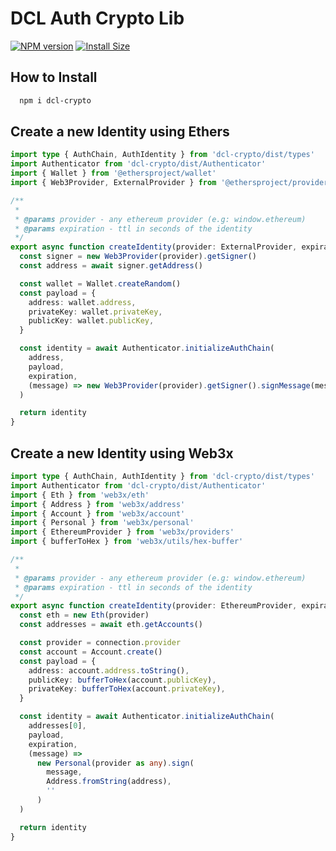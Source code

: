 # DCL Auth Crypto Lib

[![NPM version](https://badge.fury.io/js/dcl-crypto.svg)](https://npmjs.org/package/dcl-crypto@latest)
[![Install Size](https://packagephobia.now.sh/badge?p=dcl-crypto@latest)](https://packagephobia.now.sh/result?p=dcl-crypto@latest)

## How to Install

```bash
  npm i dcl-crypto
```

## Create a new Identity using Ethers

```typescript
import type { AuthChain, AuthIdentity } from 'dcl-crypto/dist/types'
import Authenticator from 'dcl-crypto/dist/Authenticator'
import { Wallet } from '@ethersproject/wallet'
import { Web3Provider, ExternalProvider } from '@ethersproject/providers'

/**
 *
 * @params provider - any ethereum provider (e.g: window.ethereum)
 * @params expiration - ttl in seconds of the identity
 */
export async function createIdentity(provider: ExternalProvider, expiration: number): Promise<AuthIdentity> {
  const signer = new Web3Provider(provider).getSigner()
  const address = await signer.getAddress()

  const wallet = Wallet.createRandom()
  const payload = {
    address: wallet.address,
    privateKey: wallet.privateKey,
    publicKey: wallet.publicKey,
  }

  const identity = await Authenticator.initializeAuthChain(
    address,
    payload,
    expiration,
    (message) => new Web3Provider(provider).getSigner().signMessage(message)
  )

  return identity
}
```

## Create a new Identity using Web3x

```typescript
import type { AuthChain, AuthIdentity } from 'dcl-crypto/dist/types'
import Authenticator from 'dcl-crypto/dist/Authenticator'
import { Eth } from 'web3x/eth'
import { Address } from 'web3x/address'
import { Account } from 'web3x/account'
import { Personal } from 'web3x/personal'
import { EthereumProvider } from 'web3x/providers'
import { bufferToHex } from 'web3x/utils/hex-buffer'

/**
 *
 * @params provider - any ethereum provider (e.g: window.ethereum)
 * @params expiration - ttl in seconds of the identity
 */
export async function createIdentity(provider: EthereumProvider, expiration: number): Promise<AuthIdentity> {
  const eth = new Eth(provider)
  const addresses = await eth.getAccounts()

  const provider = connection.provider
  const account = Account.create()
  const payload = {
    address: account.address.toString(),
    publicKey: bufferToHex(account.publicKey),
    privateKey: bufferToHex(account.privateKey),
  }

  const identity = await Authenticator.initializeAuthChain(
    addresses[0],
    payload,
    expiration,
    (message) =>
      new Personal(provider as any).sign(
        message,
        Address.fromString(address),
        ''
      )
  )

  return identity
}
```
